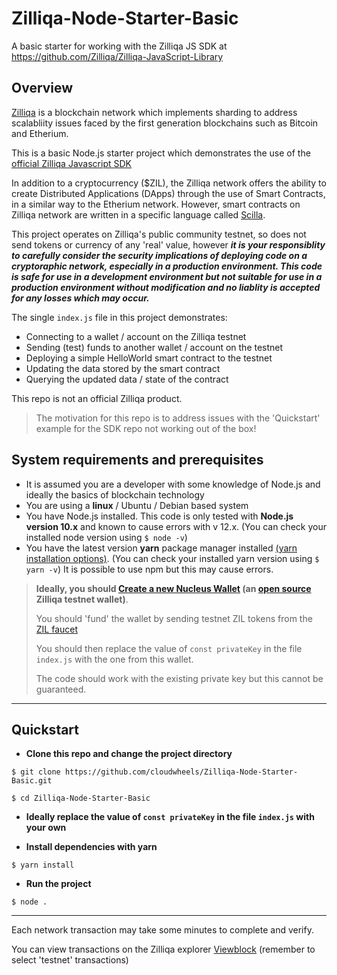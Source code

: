 # Zilliqa-Node-Starter-Basic
A basic starter for working with the Zilliqa JS SDK at https://github.com/Zilliqa/Zilliqa-JavaScript-Library

## Overview
[Zilliqa](https://zilliqa.com/) is a blockchain network which implements sharding to address scalabliity issues faced by the first generation blockchains such as Bitcoin and Etherium. 

This is a basic Node.js starter project which demonstrates the use of the [official Zilliqa Javascript SDK](https://github.com/Zilliqa/Zilliqa-JavaScript-Library)

In addition to a cryptocurrency ($ZIL), the Zilliqa network offers the ability to create Distributed Applications (DApps) through the use of Smart Contracts, in a similar way to the Etherium network. However, smart contracts on Zilliqa network are written in a specific language called [Scilla](https://scilla-lang.org).

This project operates on Zilliqa's public community testnet, so does not send tokens or currency of any 'real' value, however ***it is your responsiblity to carefully consider the security implications of deploying code on a cryptoraphic network, especially in a production environment. This code is safe for use in a development environment but not suitable for use in a production environment without modification and no liablity is accepted for any losses which may occur.***

The single `index.js` file in this project demonstrates:
- Connecting to a wallet / account on the Zilliqa testnet
- Sending (test) funds to another wallet / account on the testnet
- Deploying a simple HelloWorld smart contract to the testnet
- Updating the data stored by the smart contract
- Querying the updated data / state of the contract

This repo is not an official Zilliqa product.
> The motivation for this repo is to address issues with the 'Quickstart' example for the SDK repo not working out of the box!  

## System requirements and prerequisites
- It is assumed you are a developer with some knowledge of Node.js and ideally the basics of blockchain technology
- You are using a **linux** / Ubuntu / Debian based system
- You have Node.js installed. This code is only tested with **Node.js version 10.x** and known to cause errors with v 12.x.
(You can check your installed node version using `$ node -v`)
- You have the latest version **yarn** package manager installed [(yarn installation options)](https://yarnpkg.com/en/docs/install#debian-stable).
(You can check your installed yarn version using `$ yarn -v`) 
It is possible to use npm but this may cause errors.


>**Ideally, you should [Create a new Nucleus Wallet](https://dev-wallet.zilliqa.com/generate) (an [open source](https://github.com/Zilliqa/nucleus-wallet) Zilliqa testnet wallet)**.
>
>You should 'fund' the wallet by sending testnet ZIL tokens from the [ZIL faucet](https://dev-wallet.zilliqa.com/faucet)
>
>You should then replace the value of `const privateKey` in the file `index.js` with the one from this wallet.
>
>The code should work with the existing private key but this cannot be guaranteed.

-----

## Quickstart

- **Clone this repo and change the project directory**

`$ git clone https://github.com/cloudwheels/Zilliqa-Node-Starter-Basic.git`

`$ cd Zilliqa-Node-Starter-Basic`

- **Ideally replace the value of `const privateKey` in the file `index.js` with your own**

- **Install dependencies with yarn**

`$ yarn install`

- **Run the project**

`$ node .`

-----

Each network transaction may take some minutes to complete and verify.

You can view transactions on the Zilliqa explorer [Viewblock](https://viewblock.io) (remember to select 'testnet' transactions)
